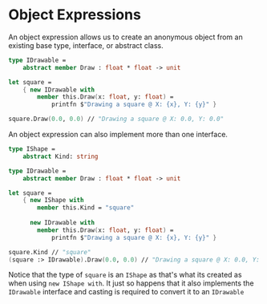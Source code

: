 # Object Expressions

An object expression allows us to create an anonymous object from an existing base type, interface, or abstract class.

```fsharp
type IDrawable =
    abstract member Draw : float * float -> unit 

let square =
    { new IDrawable with
        member this.Draw(x: float, y: float) =
            printfn $"Drawing a square @ X: {x}, Y: {y}" }

square.Draw(0.0, 0.0) // "Drawing a square @ X: 0.0, Y: 0.0"
```

An object expression can also implement more than one interface.

```fsharp
type IShape =
    abstract Kind: string

type IDrawable =
    abstract member Draw : float * float -> unit

let square =
    { new IShape with
        member this.Kind = "square"
        
      new IDrawable with
        member this.Draw(x: float, y: float) =
            printfn $"Drawing a square @ X: {x}, Y: {y}" }

square.Kind // "square"
(square :> IDrawable).Draw(0.0, 0.0) // "Drawing a square @ X: 0.0, Y: 0.0"
```

Notice that the type of `square` is an `IShape` as that's what its created as when using `new IShape with`. It just so happens that it also implements the `IDrawable` interface and casting is required to convert it to an `IDrawable`